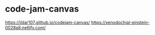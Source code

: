 # code-jam-canvas
https://ildar107.github.io/codejam-canvas/
https://xenodochial-einstein-0028a8.netlify.com/
